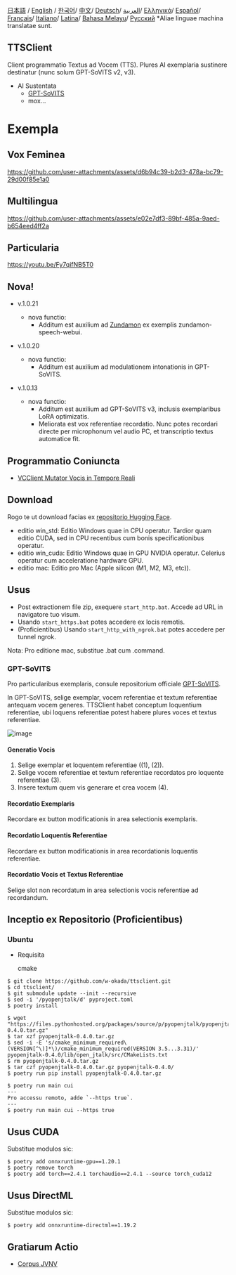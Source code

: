 [日本語](/README.md) /
[English](/docs_i18n/README_en.md) /
[한국어](/docs_i18n/README_ko.md)/
[中文](/docs_i18n/README_zh.md)/
[Deutsch](/docs_i18n/README_de.md)/
[العربية](/docs_i18n/README_ar.md)/
[Ελληνικά](/docs_i18n/README_el.md)/
[Español](/docs_i18n/README_es.md)/
[Français](/docs_i18n/README_fr.md)/
[Italiano](/docs_i18n/README_it.md)/
[Latina](/docs_i18n/README_la.md)/
[Bahasa Melayu](/docs_i18n/README_ms.md)/
[Русский](/docs_i18n/README_ru.md) 
  *Aliae linguae machina translatae sunt.

TTSClient
---

Client programmatio Textus ad Vocem (TTS). Plures AI exemplaria sustinere destinatur (nunc solum GPT-SoVITS v2, v3).

- AI Sustentata
  - [GPT-SoVITS](https://github.com/RVC-Boss/GPT-SoVITS)
  - mox...

# Exempla

## Vox Feminea

https://github.com/user-attachments/assets/d6b94c39-b2d3-478a-bc79-29d00f85e1a0

## Multilingua

https://github.com/user-attachments/assets/e02e7df3-89bf-485a-9aed-b654eed4ff2a

## Particularia

https://youtu.be/Fy7qifNB5T0

## Nova!
- v.1.0.21
  - nova functio:
    - Additum est auxilium ad [Zundamon](https://github.com/zunzun999/zundamon-speech-webui) ex exemplis zundamon-speech-webui.

- v.1.0.20
  - nova functio:
    - Additum est auxilium ad modulationem intonationis in GPT-SoVITS.

- v.1.0.13
  - nova functio:
    - Additum est auxilium ad GPT-SoVITS v3, inclusis exemplaribus LoRA optimizatis.
    - Meliorata est vox referentiae recordatio. Nunc potes recordari directe per microphonum vel audio PC, et transcriptio textus automatice fit.

## Programmatio Coniuncta
- [VCClient Mutator Vocis in Tempore Reali](https://github.com/w-okada/voice-changer)

## Download
Rogo te ut download facias ex [repositorio Hugging Face](https://huggingface.co/wok000/ttsclient000/tree/main).

- editio win_std: Editio Windows quae in CPU operatur. Tardior quam editio CUDA, sed in CPU recentibus cum bonis specificationibus operatur.
- editio win_cuda: Editio Windows quae in GPU NVIDIA operatur. Celerius operatur cum acceleratione hardware GPU.
- editio mac: Editio pro Mac (Apple silicon (M1, M2, M3, etc)).

## Usus
- Post extractionem file zip, exequere `start_http.bat`. Accede ad URL in navigatore tuo visum.
- Usando `start_https.bat` potes accedere ex locis remotis.
- (Proficientibus) Usando `start_http_with_ngrok.bat` potes accedere per tunnel ngrok.

Nota: Pro editione mac, substitue .bat cum .command.

### GPT-SoVITS

Pro particularibus exemplaris, consule repositorium officiale [GPT-SoVITS](https://github.com/RVC-Boss/GPT-SoVITS).

In GPT-SoVITS, selige exemplar, vocem referentiae et textum referentiae antequam vocem generes. TTSClient habet conceptum loquentium referentiae, ubi loquens referentiae potest habere plures voces et textus referentiae.

![image](https://github.com/user-attachments/assets/032a65ed-b9d5-4f8a-8efe-73bd10b66593)

#### Generatio Vocis

1. Selige exemplar et loquentem referentiae ((1), (2)).
2. Selige vocem referentiae et textum referentiae recordatos pro loquente referentiae (3).
3. Insere textum quem vis generare et crea vocem (4).

#### Recordatio Exemplaris

Recordare ex button modificationis in area selectionis exemplaris.

#### Recordatio Loquentis Referentiae

Recordare ex button modificationis in area recordationis loquentis referentiae.

#### Recordatio Vocis et Textus Referentiae

Selige slot non recordatum in area selectionis vocis referentiae ad recordandum.

## Inceptio ex Repositorio (Proficientibus)

### Ubuntu

* Requisita
  
  cmake

```
$ git clone https://github.com/w-okada/ttsclient.git
$ cd ttsclient/
$ git submodule update --init --recursive
$ sed -i '/pyopenjtalk/d' pyproject.toml
$ poetry install

$ wget "https://files.pythonhosted.org/packages/source/p/pyopenjtalk/pyopenjtalk-0.4.0.tar.gz"
$ tar xzf pyopenjtalk-0.4.0.tar.gz
$ sed -i -E 's/cmake_minimum_required\(VERSION[^\)]*\)/cmake_minimum_required(VERSION 3.5...3.31)/' pyopenjtalk-0.4.0/lib/open_jtalk/src/CMakeLists.txt
$ rm pyopenjtalk-0.4.0.tar.gz
$ tar czf pyopenjtalk-0.4.0.tar.gz pyopenjtalk-0.4.0/
$ poetry run pip install pyopenjtalk-0.4.0.tar.gz

$ poetry run main cui
---
Pro accessu remoto, adde `--https true`.
---
$ poetry run main cui --https true
```

## Usus CUDA
Substitue modulos sic:
```
$ poetry add onnxruntime-gpu==1.20.1
$ poetry remove torch
$ poetry add torch==2.4.1 torchaudio==2.4.1 --source torch_cuda12
```

## Usus DirectML
Substitue modulos sic:
```
$ poetry add onnxruntime-directml==1.19.2
```

## Gratiarum Actio
- [Corpus JVNV](https://sites.google.com/site/shinnosuketakamichi/research-topics/jvnv_corpus) 